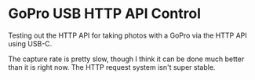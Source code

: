 # GoPro USB HTTP API Control

Testing out the HTTP API for taking photos with a GoPro via the HTTP API using USB-C.

The capture rate is pretty slow, though I think it can be done much better than it is right now. The HTTP request system isn't super stable.